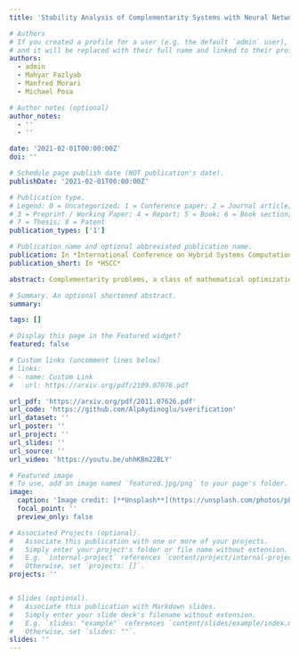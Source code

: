 ```yaml
---
title: 'Stability Analysis of Complementarity Systems with Neural Network Controllers'

# Authors
# If you created a profile for a user (e.g. the default `admin` user), write the username (folder name) here
# and it will be replaced with their full name and linked to their profile.
authors:
  - admin
  - Mahyar Fazlyab
  - Manfred Morari
  - Michael Posa

# Author notes (optional)
author_notes:
  - ''
  - ''

date: '2021-02-01T00:00:00Z'
doi: ''

# Schedule page publish date (NOT publication's date).
publishDate: '2021-02-01T00:00:00Z'

# Publication type.
# Legend: 0 = Uncategorized; 1 = Conference paper; 2 = Journal article;
# 3 = Preprint / Working Paper; 4 = Report; 5 = Book; 6 = Book section;
# 7 = Thesis; 8 = Patent
publication_types: ['1']

# Publication name and optional abbreviated publication name.
publication: In *International Conference on Hybrid Systems Computation and Control*
publication_short: In *HSCC*

abstract: Complementarity problems, a class of mathematical optimization problems with orthogonality constraints, are widely used in many robotics tasks, such as locomotion and manipulation, due to their ability to model non-smooth phenomena (e.g., contact dynamics). In this paper, we propose a method to analyze the stability of complementarity systems with neural network controllers. First, we introduce a method to represent neural networks with rectified linear unit (ReLU) activations as the solution to a linear complementarity problem. Then, we show that systems with ReLU network controllers have an equivalent linear complementarity system (LCS) description. Using the LCS representation, we turn the stability verification problem into a linear matrix inequality (LMI) feasibility problem. We demonstrate the approach on several examples, including multi-contact problems and friction models with non-unique solutions.

# Summary. An optional shortened abstract.
summary:

tags: []

# Display this page in the Featured widget?
featured: false

# Custom links (uncomment lines below)
# links:
# - name: Custom Link
#   url: https://arxiv.org/pdf/2109.07076.pdf

url_pdf: 'https://arxiv.org/pdf/2011.07626.pdf'
url_code: 'https://github.com/AlpAydinoglu/sverification'
url_dataset: ''
url_poster: ''
url_project: ''
url_slides: ''
url_source: ''
url_video: 'https://youtu.be/uhhKBm22BLY'

# Featured image
# To use, add an image named `featured.jpg/png` to your page's folder.
image:
  caption: 'Image credit: [**Unsplash**](https://unsplash.com/photos/pLCdAaMFLTE)'
  focal_point: ''
  preview_only: false

# Associated Projects (optional).
#   Associate this publication with one or more of your projects.
#   Simply enter your project's folder or file name without extension.
#   E.g. `internal-project` references `content/project/internal-project/index.md`.
#   Otherwise, set `projects: []`.
projects: ''


# Slides (optional).
#   Associate this publication with Markdown slides.
#   Simply enter your slide deck's filename without extension.
#   E.g. `slides: "example"` references `content/slides/example/index.md`.
#   Otherwise, set `slides: ""`.
slides: ''
---
```

